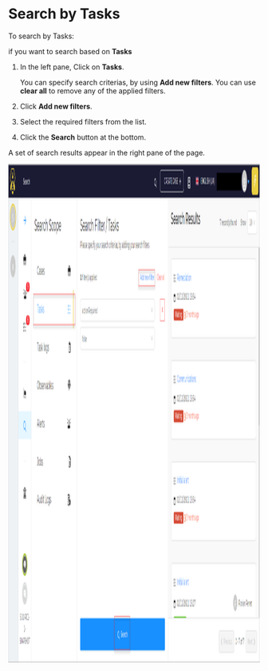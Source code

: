 # Search by Tasks

To search by Tasks:

if you want to search based on **Tasks**

1. In the left pane, Click on **Tasks**.  

    You can specify search criterias, by using **Add new filters**. You can use **clear all** to remove any of the applied filters. 

1. Click **Add new filters**. 
1. Select the required filters from the list.
1. Click the **Search** button at the bottom. 

A set of search results appear in the right pane of the page. 

<img src="../../../../images/user-guides/analyst-corner/search/search-scope-by/search-by-tasks.png" alt="search by tasks" width="1000" height="1000"/>
